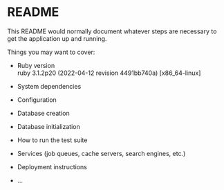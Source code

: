 # README

This README would normally document whatever steps are necessary to get the
application up and running.

Things you may want to cover:

* Ruby version  
ruby 3.1.2p20 (2022-04-12 revision 4491bb740a) [x86_64-linux]  

* System dependencies

* Configuration

* Database creation

* Database initialization

* How to run the test suite

* Services (job queues, cache servers, search engines, etc.)

* Deployment instructions

* ...
